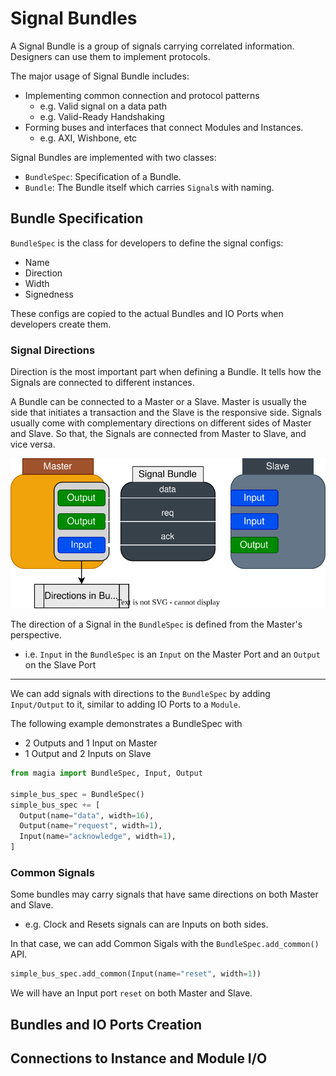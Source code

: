 # Signal Bundles

A Signal Bundle is a group of signals carrying correlated information.
Designers can use them to implement protocols.

The major usage of Signal Bundle includes:
- Implementing common connection and protocol patterns
  - e.g. Valid signal on a data path
  - e.g. Valid-Ready Handshaking
- Forming buses and interfaces that connect Modules and Instances.
  - e.g. AXI, Wishbone, etc

Signal Bundles are implemented with two classes:
- `BundleSpec`: Specification of a Bundle.
- `Bundle`: The Bundle itself which carries `Signal`s with naming.

## Bundle Specification

`BundleSpec` is the class for developers to define the signal configs:
- Name
- Direction
- Width
- Signedness

These configs are copied to the actual Bundles and IO Ports when developers create them. 

### Signal Directions

Direction is the most important part when defining a Bundle.
It tells how the Signals are connected to different instances.

A Bundle can be connected to a Master or a Slave. 
Master is usually the side that initiates a transaction and the Slave is the responsive side.
Signals usually come with complementary directions on different sides of Master and Slave. 
So that, the Signals are connected from Master to Slave, and vice versa.

![BundleDirection.drawio.svg](img/BundleDirection.drawio.svg)

The direction of a Signal in the `BundleSpec` is defined from the Master's perspective.
- i.e. `Input` in the `BundleSpec` is an `Input` on the Master Port and an `Output` on the Slave Port 

---

We can add signals with directions to the `BundleSpec` by adding `Input/Output` to it,
similar to adding IO Ports to a `Module`.

The following example demonstrates a BundleSpec with
- 2 Outputs and 1 Input on Master
- 1 Output and 2 Inputs on Slave
 
```python
from magia import BundleSpec, Input, Output

simple_bus_spec = BundleSpec()
simple_bus_spec += [
  Output(name="data", width=16),
  Output(name="request", width=1),
  Input(name="acknowledge", width=1),
]
```

### Common Signals

Some bundles may carry signals that have same directions on both Master and Slave.
- e.g. Clock and Resets signals can are Inputs on both sides.

In that case, we can add Common Sigals with the `BundleSpec.add_common()` API.

```python
simple_bus_spec.add_common(Input(name="reset", width=1))
```

We will have an Input port `reset` on both Master and Slave.

## Bundles and IO Ports Creation

## Connections to Instance and Module I/O


